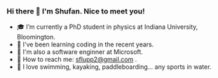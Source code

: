 ### Hi there 👋 I'm Shufan. Nice to meet you!


* 🎓 I’m currently a PhD student in physics at Indiana University, Bloomington. 
* 📙 I've been learning coding in the recent years. 
* 💼 I'm also a software enginner at Microsoft.
* 🏹 How to reach me: sflupp2@gmail.com .
* 🌊 I love swimming, kayaking, paddleboarding... any sports in water.
